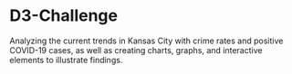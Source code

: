 # D3-Challenge
Analyzing the current trends in Kansas City with crime rates and positive COVID-19 cases, as well as creating charts, graphs, and interactive elements to illustrate findings. 
